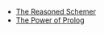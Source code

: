 <div style="display: flex; justify-content: center;">

* [The Reasoned Schemer](https://mitpress.mit.edu/9780262535519/the-reasoned-schemer/)
* [The Power of Prolog](https://www.metalevel.at/prolog)

</div>
